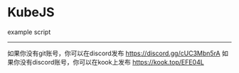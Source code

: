 # KubeJS

example script


____
如果你没有git账号，你可以在discord发布
https://discord.gg/cUC3Mbn5rA
如果你没有discord账号，你可以在kook上发布
https://kook.top/EFE04L
